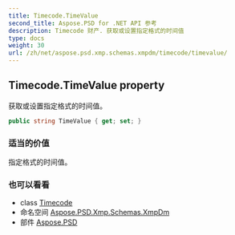 ```yaml
---
title: Timecode.TimeValue
second_title: Aspose.PSD for .NET API 参考
description: Timecode 财产. 获取或设置指定格式的时间值
type: docs
weight: 30
url: /zh/net/aspose.psd.xmp.schemas.xmpdm/timecode/timevalue/
---
```

## Timecode.TimeValue property

获取或设置指定格式的时间值。

```csharp
public string TimeValue { get; set; }
```

### 适当的价值

指定格式的时间值。

### 也可以看看

* class [Timecode](../)
* 命名空间 [Aspose.PSD.Xmp.Schemas.XmpDm](../../timecode/)
* 部件 [Aspose.PSD](../../../)


